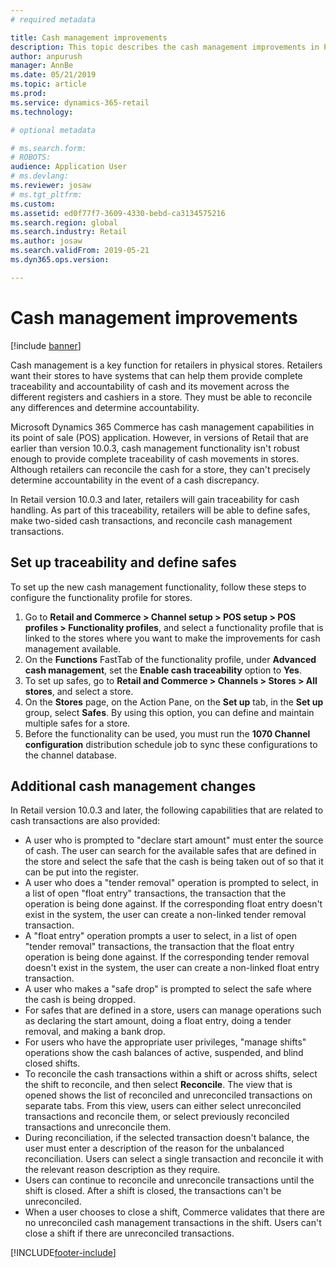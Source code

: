 ```yaml
---
# required metadata

title: Cash management improvements
description: This topic describes the cash management improvements in POS for Dynamics 365 Commerce.
author: anpurush
manager: AnnBe
ms.date: 05/21/2019
ms.topic: article
ms.prod: 
ms.service: dynamics-365-retail
ms.technology: 

# optional metadata

# ms.search.form: 
# ROBOTS: 
audience: Application User
# ms.devlang: 
ms.reviewer: josaw
# ms.tgt_pltfrm: 
ms.custom: 
ms.assetid: ed0f77f7-3609-4330-bebd-ca3134575216
ms.search.region: global
ms.search.industry: Retail
ms.author: josaw
ms.search.validFrom: 2019-05-21
ms.dyn365.ops.version: 

---
```


# Cash management improvements

[!include [banner](includes/banner.md)]


Cash management is a key function for retailers in physical stores. Retailers want their stores to have systems that can help them provide complete traceability and accountability of cash and its movement across the different registers and cashiers in a store. They must be able to reconcile any differences and determine accountability.


Microsoft Dynamics 365 Commerce has cash management capabilities in its point of sale (POS) application. However, in versions of Retail that are earlier than version 10.0.3, cash management functionality isn't robust enough to provide complete traceability of cash movements in stores. Although retailers can reconcile the cash for a store, they can't precisely determine accountability in the event of a cash discrepancy.


In Retail version 10.0.3 and later, retailers will gain traceability for cash handling. As part of this traceability, retailers will be able to define safes, make two-sided cash transactions, and reconcile cash management transactions.

## Set up traceability and define safes

To set up the new cash management functionality, follow these steps to configure the functionality profile for stores.

1. Go to **Retail and Commerce \> Channel setup \> POS setup \> POS profiles \> Functionality profiles**, and select a functionality profile that is linked to the stores where you want to make the improvements for cash management available.
2. On the **Functions** FastTab of the functionality profile, under **Advanced cash management**, set the **Enable cash traceability** option to **Yes**.
3. To set up safes, go to **Retail and Commerce \> Channels \> Stores \> All stores**, and select a store.
4. On the **Stores** page, on the Action Pane, on the **Set up** tab, in the **Set up** group, select **Safes**. By using this option, you can define and maintain multiple safes for a store.
4. Before the functionality can be used, you must run the **1070 Channel configuration** distribution schedule job to sync these configurations to the channel database.

## Additional cash management changes

In Retail version 10.0.3 and later, the following capabilities that are related to cash transactions are also provided:

- A user who is prompted to "declare start amount" must enter the source of cash. The user can search for the available safes that are defined in the store and select the safe that the cash is being taken out of so that it can be put into the register.
- A user who does a "tender removal" operation is prompted to select, in a list of open "float entry" transactions, the transaction that the operation is being done against. If the corresponding float entry doesn't exist in the system, the user can create a non-linked tender removal transaction.
- A "float entry" operation prompts a user to select, in a list of open "tender removal" transactions, the transaction that the float entry operation is being done against. If the corresponding tender removal doesn't exist in the system, the user can create a non-linked float entry transaction.
- A user who makes a "safe drop" is prompted to select the safe where the cash is being dropped.
- For safes that are defined in a store, users can manage operations such as declaring the start amount, doing a float entry, doing a tender removal, and making a bank drop.
- For users who have the appropriate user privileges, "manage shifts" operations show the cash balances of active, suspended, and blind closed shifts.
- To reconcile the cash transactions within a shift or across shifts, select the shift to reconcile, and then select **Reconcile**. The view that is opened shows the list of reconciled and unreconciled transactions on separate tabs. From this view, users can either select unreconciled transactions and reconcile them, or select previously reconciled transactions and unreconcile them.
- During reconciliation, if the selected transaction doesn't balance, the user must enter a description of the reason for the unbalanced reconciliation. Users can select a single transaction and reconcile it with the relevant reason description as they require.
- Users can continue to reconcile and unreconcile transactions until the shift is closed. After a shift is closed, the transactions can't be unreconciled.
- When a user chooses to close a shift, Commerce validates that there are no unreconciled cash management transactions in the shift. Users can't close a shift if there are unreconciled transactions.


[!INCLUDE[footer-include](../includes/footer-banner.md)]